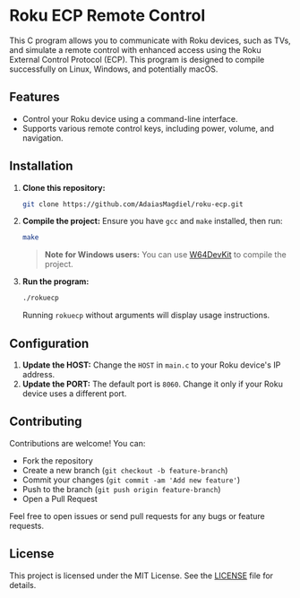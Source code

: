 # Roku ECP Remote Control

This C program allows you to communicate with Roku devices, such as TVs, and simulate a remote control with enhanced access using the Roku External Control Protocol (ECP). This program is designed to compile successfully on Linux, Windows, and potentially macOS.

## Features

- Control your Roku device using a command-line interface.
- Supports various remote control keys, including power, volume, and navigation.

## Installation

1. **Clone this repository:**
   ```sh
   git clone https://github.com/AdaiasMagdiel/roku-ecp.git
   ```
2. **Compile the project:**
   Ensure you have `gcc` and `make` installed, then run:
   ```sh
   make
   ```
   > **Note for Windows users:** You can use [W64DevKit](https://github.com/skeeto/w64devkit/) to compile the project.
3. **Run the program:**
   ```sh
   ./rokuecp
   ```
   Running `rokuecp` without arguments will display usage instructions.

## Configuration

1. **Update the HOST:**
   Change the `HOST` in `main.c` to your Roku device's IP address.
2. **Update the PORT:**
   The default port is `8060`. Change it only if your Roku device uses a different port.

## Contributing

Contributions are welcome! You can:

- Fork the repository
- Create a new branch (`git checkout -b feature-branch`)
- Commit your changes (`git commit -am 'Add new feature'`)
- Push to the branch (`git push origin feature-branch`)
- Open a Pull Request

Feel free to open issues or send pull requests for any bugs or feature requests.

## License

This project is licensed under the MIT License. See the [LICENSE](LICENSE) file for details.
